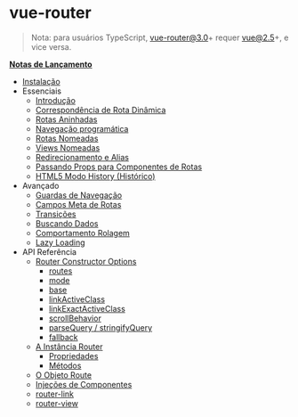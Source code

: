 # vue-router

> Nota: para usuários TypeScript, vue-router@3.0+ requer vue@2.5+, e vice versa.

**[Notas de Lançamento](https://github.com/vuejs/vue-router/releases)**

- [Instalação](installation.md)
- Essenciais
  - [Introdução](essentials/getting-started.md)
  - [Correspondência de Rota Dinâmica](essentials/dynamic-matching.md)
  - [Rotas Aninhadas](essentials/nested-routes.md)
  - [Navegação programática](essentials/navigation.md)
  - [Rotas Nomeadas](essentials/named-routes.md)
  - [Views Nomeadas](essentials/named-views.md)
  - [Redirecionamento e Alias](essentials/redirect-and-alias.md)
  - [Passando Props para Componentes de Rotas](essentials/passing-props.md)
  - [HTML5 Modo History (Histórico)](essentials/history-mode.md)
- Avançado
  - [Guardas de Navegação](advanced/navigation-guards.md)
  - [Campos Meta de Rotas](advanced/meta.md)
  - [Transições](advanced/transitions.md)
  - [Buscando Dados](advanced/data-fetching.md)
  - [Comportamento Rolagem](advanced/scroll-behavior.md)
  - [Lazy Loading](advanced/lazy-loading.md)
- API Referência
  - [Router Constructor Options](api/options.md)
    - [routes](api/options.md#routes)
    - [mode](api/options.md#mode)
    - [base](api/options.md#base)
    - [linkActiveClass](api/options.md#linkactiveclass)
    - [linkExactActiveClass](api/options.md#linkexactactiveclass)
    - [scrollBehavior](api/options.md#scrollbehavior)
    - [parseQuery / stringifyQuery](api/options.md#parsequery--stringifyquery)
    - [fallback](api/options.md#fallback)
  - [A Instância Router](api/router-instance.md)
    - [Propriedades](api/router-instance.md#properties)
    - [Métodos](api/router-instance.md#methods)
  - [O Objeto Route](api/route-object.md)
  - [Injeções de Componentes](api/component-injections.md)
  - [router-link](api/router-link.md)
  - [router-view](api/router-view.md)

